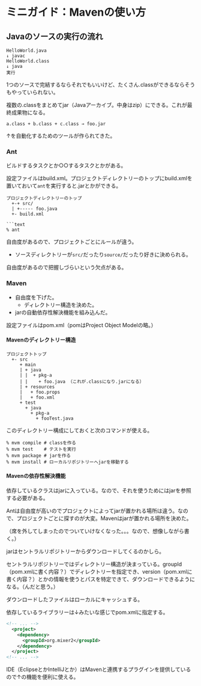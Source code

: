 # ミニガイド：Mavenの使い方

## Javaのソースの実行の流れ

```text
HelloWorld.java
↓ javac
HelloWorld.class
↓ java
実行
```

1つのソースで完結するならそれでもいいけど、たくさん.classができるならそうもやっていられない。

複数の.classをまとめてjar（Javaアーカイブ。中身はzip）にできる。これが最終成果物になる。

```text
a.class + b.class + c.class → foo.jar
```

↑を自動化するためのツールが作られてきた。

### Ant

ビルドするタスクとか○○するタスクとかがある。

設定ファイルはbuild.xml。プロジェクトディレクトリーのトップにbuild.xmlを置いておいて`ant`を実行すると.jarとかができる。

```text
プロジェクトディレクトリーのトップ
  +-+ src/
  | +----- foo.java
  +- build.xml

```text
% ant
```

自由度があるので、プロジェクトごとにルールが違う。

  * ソースディレクトリーが`src/`だったり`source/`だったり好きに決められる。

自由度があるので把握しづらいという欠点がある。

### Maven

  * 自由度を下げた。
    * ディレクトリー構造を決めた。
  * jarの自動依存性解決機能を組み込んだ。

設定ファイルはpom.xml（pomはProject Object Modelの略。）

#### Mavenのディレクトリー構造

```text
プロジェクトトップ
  +- src
     + main
     | + java
     | |  + pkg-a
     | |    + foo.java （これが.classになり.jarになる）
     | + resources
     |   + foo.props
     |   + foo.xml
     + test
       + java
         + pkg-a
           + fooTest.java
```

このディレクトリー構成にしておくと次のコマンドが使える。

```text
% mvm compile # classを作る
% mvm test    # テストを実行
% mvm package # jarを作る
% mvm install # ローカルリポジトリーへjarを移動する
```

#### Mavenの依存性解決機能

依存しているクラスはjarに入っている。なので、それを使うためにはjarを参照する必要がある。

Antは自由度が高いのでプロジェクトによってjarが置かれる場所は違う。なので、プロジェクトごとに探すのが大変。Mavenはjarが置かれる場所を決めた。

（席を外してしまったのでついていけなくなった。。。なので、想像しながら書く。）

jarはセントラルリポジトリーからダウンロードしてくるのかしら。

セントラルリポジトリーではディレクトリー構造が決まっている。groupId（pom.xmlに書く内容？）でディレクトリーを指定でき、version（pom.xmlに書く内容？）とかの情報を使うとパスを特定できて、ダウンロードできるようになる。（んだと思う。）

ダウンロードしたファイルはローカルにキャッシュする。

依存しているライブラリーは↓みたいな感じでpom.xmlに指定する。

```xml
<!-- ... -->
  <project>
    <dependency>
      <groupId>org.mixer2</groupId>
    </dependency>
  </project>
<!-- ... -->
```

IDE（EclipseとかIntelliJとか）はMavenと連携するプラグインを提供しているので↑の機能を便利に使える。
